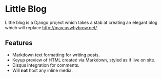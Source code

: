 Little Blog
===========

Little blog is a Django project which takes a stab at creating an elegant blog
which will replace http://marcuswhybrow.net/.

Features
--------

* Markdown text formatting for writing posts.
* Keyup preview of HTML created via Markdown, styled as if live on site.
* Disqus integration for comments.
* Will **not** host any inline media.

